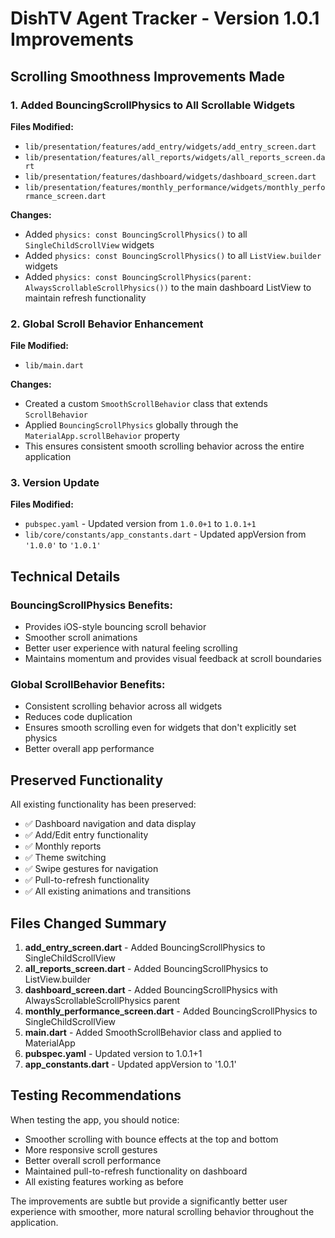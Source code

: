 # DishTV Agent Tracker - Version 1.0.1 Improvements

## Scrolling Smoothness Improvements Made

### 1. Added BouncingScrollPhysics to All Scrollable Widgets

**Files Modified:**
- `lib/presentation/features/add_entry/widgets/add_entry_screen.dart`
- `lib/presentation/features/all_reports/widgets/all_reports_screen.dart`
- `lib/presentation/features/dashboard/widgets/dashboard_screen.dart`
- `lib/presentation/features/monthly_performance/widgets/monthly_performance_screen.dart`

**Changes:**
- Added `physics: const BouncingScrollPhysics()` to all `SingleChildScrollView` widgets
- Added `physics: const BouncingScrollPhysics()` to all `ListView.builder` widgets
- Added `physics: const BouncingScrollPhysics(parent: AlwaysScrollableScrollPhysics())` to the main dashboard ListView to maintain refresh functionality

### 2. Global Scroll Behavior Enhancement

**File Modified:**
- `lib/main.dart`

**Changes:**
- Created a custom `SmoothScrollBehavior` class that extends `ScrollBehavior`
- Applied `BouncingScrollPhysics` globally through the `MaterialApp.scrollBehavior` property
- This ensures consistent smooth scrolling behavior across the entire application

### 3. Version Update

**Files Modified:**
- `pubspec.yaml` - Updated version from `1.0.0+1` to `1.0.1+1`
- `lib/core/constants/app_constants.dart` - Updated appVersion from `'1.0.0'` to `'1.0.1'`

## Technical Details

### BouncingScrollPhysics Benefits:
- Provides iOS-style bouncing scroll behavior
- Smoother scroll animations
- Better user experience with natural feeling scrolling
- Maintains momentum and provides visual feedback at scroll boundaries

### Global ScrollBehavior Benefits:
- Consistent scrolling behavior across all widgets
- Reduces code duplication
- Ensures smooth scrolling even for widgets that don't explicitly set physics
- Better overall app performance

## Preserved Functionality

All existing functionality has been preserved:
- ✅ Dashboard navigation and data display
- ✅ Add/Edit entry functionality
- ✅ Monthly reports
- ✅ Theme switching
- ✅ Swipe gestures for navigation
- ✅ Pull-to-refresh functionality
- ✅ All existing animations and transitions

## Files Changed Summary

1. **add_entry_screen.dart** - Added BouncingScrollPhysics to SingleChildScrollView
2. **all_reports_screen.dart** - Added BouncingScrollPhysics to ListView.builder
3. **dashboard_screen.dart** - Added BouncingScrollPhysics with AlwaysScrollableScrollPhysics parent
4. **monthly_performance_screen.dart** - Added BouncingScrollPhysics to SingleChildScrollView
5. **main.dart** - Added SmoothScrollBehavior class and applied to MaterialApp
6. **pubspec.yaml** - Updated version to 1.0.1+1
7. **app_constants.dart** - Updated appVersion to '1.0.1'

## Testing Recommendations

When testing the app, you should notice:
- Smoother scrolling with bounce effects at the top and bottom
- More responsive scroll gestures
- Better overall scroll performance
- Maintained pull-to-refresh functionality on dashboard
- All existing features working as before

The improvements are subtle but provide a significantly better user experience with smoother, more natural scrolling behavior throughout the application.

